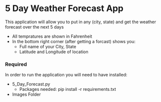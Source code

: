 # 5 Day Weather Forecast App

This application will allow you to put in any (city, state) and get the weather forecast over the next 5 days

- All tempratures are shown in Fahrenheit
- In the bottom right corner (after getting a forcast) shows you:
  - Full name of your City, State 
  - Latitude and Longitude of location


### Required
In order to run the application you will need to have installed:
- 5_Day_Forecast.py
  - Packages needed: pip install -r requirements.txt
- Images Folder 


